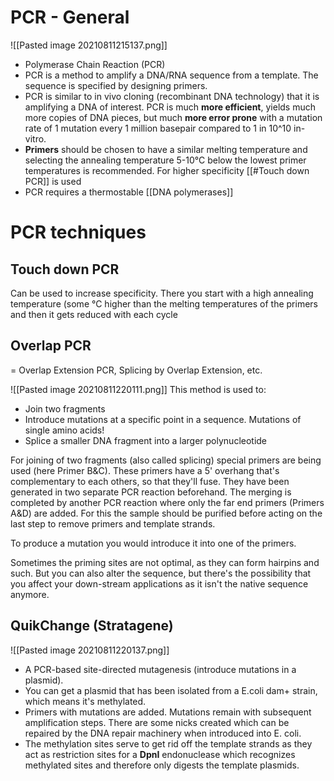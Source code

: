 # PCR - General
![[Pasted image 20210811215137.png]] 
- Polymerase Chain Reaction (PCR)
- PCR is a method to amplify a DNA/RNA sequence from a template. The sequence is specified by designing primers. 
- PCR is similar to in vivo cloning (recombinant DNA technology) that it is amplifying a DNA of interest. PCR is much __more efficient__, yields much more copies of DNA pieces, but much __more error prone__ with a mutation rate of 1 mutation every 1 million basepair compared to 1 in 10^10 in-vitro.
- __Primers__ should be chosen to have a similar melting temperature and selecting the annealing temperature 5-10°C below the lowest primer temperatures is recommended. For higher specificity [[#Touch down PCR]] is used
- PCR requires a thermostable [[DNA polymerases]]


# PCR techniques
## Touch down PCR
Can be used to increase specificity. There you start with a high annealing temperature (some °C higher than the melting temperatures of the primers and then it gets reduced with each cycle
 
## Overlap PCR
= Overlap Extension PCR, Splicing by Overlap Extension, etc.

![[Pasted image 20210811220111.png]]
This method is used to:
- Join two fragments 
- Introduce mutations at a specific point in a sequence. Mutations of single amino acids!
- Splice a smaller DNA fragment into a larger polynucleotide


For joining of two fragments (also called splicing) special primers are being used (here Primer B&C). These primers have a 5' overhang that's complementary to each others, so that they'll fuse. They have been generated in two separate PCR reaction beforehand. The merging is completed by another PCR reaction where only the far end primers (Primers A&D) are added. For this the sample should be purified before acting on the last step to remove primers and template strands.

To produce a mutation you would introduce it into one of the primers.

Sometimes the priming sites are not optimal, as they can form hairpins and such. But you can also alter the sequence, but there's the possibility that you affect your down-stream applications as it isn't the native sequence anymore.

## QuikChange (Stratagene) 
![[Pasted image 20210811220137.png]]
- A PCR-based site-directed mutagenesis (introduce mutations in a plasmid). 
- You can get a plasmid that has been isolated from a E.coli dam+ strain, which means it's methylated. 
- Primers with mutations are added. Mutations remain with subsequent amplification steps. There are some nicks created which can be repaired by the DNA repair machinery when introduced into E. coli.
- The methylation sites serve to get rid off the template strands as they act as restriction sites for a __DpnI__ endonuclease which recognizes methylated sites and therefore only digests the template plasmids. 
